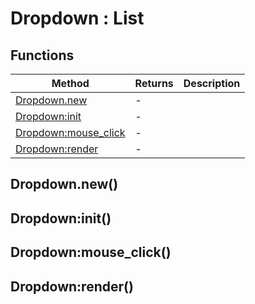# Dropdown : List

## Functions

|Method|Returns|Description|
|---|---|---|
|[Dropdown.new](#Dropdown.new)|-|
|[Dropdown:init](#Dropdown:init)|-|
|[Dropdown:mouse_click](#Dropdown:mouse_click)|-|
|[Dropdown:render](#Dropdown:render)|-|

## Dropdown.new()

## Dropdown:init()

## Dropdown:mouse_click()

## Dropdown:render()

